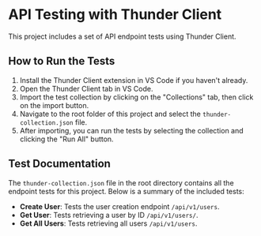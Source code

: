 # API Testing with Thunder Client

This project includes a set of API endpoint tests using Thunder Client.

## How to Run the Tests

1. Install the Thunder Client extension in VS Code if you haven't already.
2. Open the Thunder Client tab in VS Code.
3. Import the test collection by clicking on the "Collections" tab, then click on the import button.
4. Navigate to the root folder of this project and select the `thunder-collection.json` file.
5. After importing, you can run the tests by selecting the collection and clicking the "Run All" button.

## Test Documentation

The `thunder-collection.json` file in the root directory contains all the endpoint tests for this project. Below is a summary of the included tests:

- **Create User**: Tests the user creation endpoint `/api/v1/users`.
- **Get User**: Tests retrieving a user by ID `/api/v1/users/`.
- **Get All Users**: Tests retrieving all users `/api/v1/users`.
